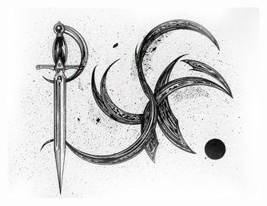 ![PYR_logo_draft.png](https://github.com/bebopkid/pyr/blob/c165250ec7407070cdda41c707501b312ca03cb0/PYR_logo_draft.png)
